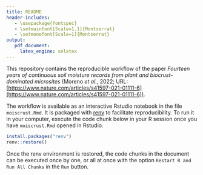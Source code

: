 ```yaml
---
title: README
header-includes:
   - \usepackage{fontspec}
   - \setmainfont[Scale=1.1]{Montserrat}
   - \setmonofont[Scale=1]{Montserrat}
output:
   pdf_document:
     latex_engine: xelatex
---
```


This repository contains the reproducible workflow of the paper *Fourteen years of continuous soil moisture records from plant and biocrust-dominated microsites* (Moreno *et al.*, 2022; URL: [https://www.nature.com/articles/s41597-021-01111-6](https://www.nature.com/articles/s41597-021-01111-6)).

The workflow is available as an interactive Rstudio notebook in the file `moiscrust.Rmd`. It is packaged with [renv](https://cran.r-project.org/package=renv) to facilitate reproducibility. To run it in your computer, execute the code chunk below in your R session once you have `moiscrust.Rmd` opened in Rstudio.

```r
install.packages("renv")
renv::restore()
```

Once the renv environment is restored, the code chunks in the document can be executed once by one, or all at once with the option  `Restart R and Run All Chunks` in the `Run` button.


